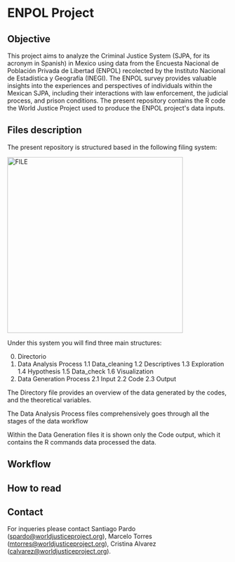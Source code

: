 # ENPOL Project


## Objective

This project aims to analyze the Criminal Justice System (SJPA, for its acronym in Spanish) in Mexico using data from the Encuesta Nacional de Población Privada de Libertad (ENPOL) recolected by the Instituto Nacional de Estadística y Geografía (INEGI). The ENPOL survey provides valuable insights into the experiences and perspectives of individuals within the Mexican SJPA, including their interactions with law enforcement, the judicial process, and prison conditions. The present repository contains the R code the World Justice Project used to produce the ENPOL project's data inputs. 

## Files description

The present repository is structured based in the following filing system:

<img width="400" alt="FILE" src="https://github.com/aspardog/ENPOL/assets/85714147/3cb8f7f4-4e77-4e0f-bb05-1141138535ac">

Under this system you will find three main structures:

0. Directorio 
1. Data Analysis Process 
  1.1 Data_cleaning
  1.2 Descriptives
  1.3 Exploration
  1.4 Hypothesis
  1.5 Data_check
  1.6 Visualization 
2. Data Generation Process
  2.1 Input
  2.2 Code
  2.3 Output

The Directory file provides an overview of the data generated by the codes, and the theoretical variables.

The Data Analysis Process files comprehensively goes through all the stages of the data workflow

Within the Data Generation files it is shown only the Code output, which it contains the R commands data processed the data.

## Workflow

## How to read

## Contact

For inqueries please contact Santiago Pardo (spardo@worldjusticeproject.org), Marcelo Torres (mtorres@worldjusticeproject.org),  Cristina Alvarez (calvarez@worldjusticeproject.org).
